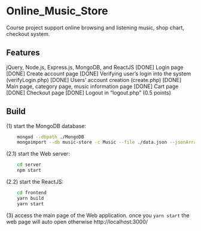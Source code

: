 # Online_Music_Store
Course project support online browsing and listening music, shop chart, checkout system.

## Features
jQuery, Node.js, Express.js, MongoDB, and ReactJS
    [DONE]    Login page
    [DONE]    Create account page
    [DONE]    Verifying user’s login into the system (verifyLogin.php)
    [DONE]    Users’ account creation (create.php) 
    [DONE]    Main page, category page, music information page 
    [DONE]    Cart page 
    [DONE]    Checkout page 
    [DONE]    Logout in “logout.php” (0.5 points)
## Build
(1) start the MongoDB database:
```sh
    mongod --dbpath ./MongoDB
    mongoimport --db music-store -c Music --file ./data.json --jsonArray
```
(2.1) start the Web server:
```sh
    cd server
    npm start
```
(2.2) start the ReactJS:
```sh
    cd frontend
    yarn build
    yarn start
```
(3) access the main page of the Web application.
    once you `yarn start` the web page will auto open otherwise http://localhost:3000/
